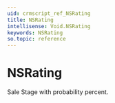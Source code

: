 ```yaml
---
uid: crmscript_ref_NSRating
title: NSRating
intellisense: Void.NSRating
keywords: NSRating
so.topic: reference
---
```


# NSRating

Sale Stage with probability percent.
